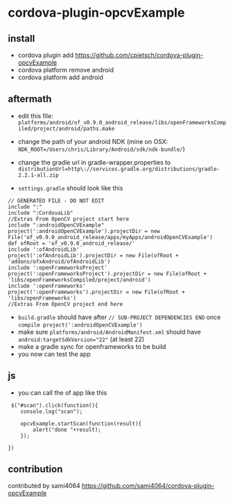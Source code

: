 # cordova-plugin-opcvExample

## install
- cordova plugin add https://github.com/cpietsch/cordova-plugin-opcvExample
- cordova platform remove android
- cordova platform add android

## aftermath 
- edit this file: `platforms/android/of_v0.9.0_android_release/libs/openFrameworksCompiled/project/android/paths.make`
- change the path of your android NDK (mine on OSX: `NDK_ROOT=/Users/chris/Library/Android/sdk/ndk-bundle/`)
- change the gradle url in gradle-wrapper.properties to `distributionUrl=http\://services.gradle.org/distributions/gradle-2.2.1-all.zip`


- `settings.gradle` should look like this

```
// GENERATED FILE - DO NOT EDIT
include ":"
include ":CordovaLib"
//Extras From OpenCV project start here
include ":androidOpenCVExample"
project(':androidOpenCVExample').projectDir = new File('of_v0.9.0_android_release/apps/myApps/androidOpenCVExample')
def ofRoot = 'of_v0.9.0_android_release/'
include ':ofAndroidLib'
project(':ofAndroidLib').projectDir = new File(ofRoot + 'addons/ofxAndroid/ofAndroidLib')
include ':openFrameworksProject'
project(':openFrameworksProject').projectDir = new File(ofRoot + 'libs/openFrameworksCompiled/project/android')
include ':openFrameworks'
project(':openFrameworks').projectDir = new File(ofRoot + 'libs/openFrameworks')
//Extras From OpenCV project end here
```

- `build.gradle` should have after ```// SUB-PROJECT DEPENDENCIES END``` once  ```compile project(':androidOpenCVExample')``` 
- make sure `platforms/android/AndroidManifest.xml` should have `android:targetSdkVersion="22"` (at least 22)
- make a gradle sync for openframeworks to be build
- you now can test the app

## js
- you can call the of app like this
```
 $("#scan").click(function(){
    console.log("scan");

    opcvExample.startScan(function(result){
        alert("done "+result);
    });

})
```


## contribution
contributed by sami4064 https://github.com/sami4064/cordova-plugin-opcvExample
